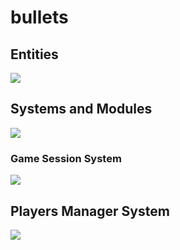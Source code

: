# bullets
## Entities
[![](https://mermaid.ink/img/pako:eNp9kk1qwzAQha9iZh33AKZ0kQSaQBcmTuhGm0EaO6b6MapEEkLuXtmqnSYW9UK8-Z54oxl8BW4EQQG1NCd-ROuyjx3TWfgO2yzP37JS4oVsRFEPeGW0s0bKhBXlKoQhd6M_lf9cmSJjh7ubiqg62zqKzr6VtDTnNEf-1VjjtZjZ717P2NKHB7gZjnrAh21Em3Iqk-__NFaK6AzyeahH43eEJJ4meHarDk96bD8UqSaPewtDp_CmHHPGrcRNzLayRoVNYu99QM-in73mL3_g_YQFKLIKWxF-umtPGLgjKWJQBCmoRi8dA6Zv4Sp6Z6qL5lA462kBvhPoaN1iY1FBUaP8ptsPcbzaAw?type=png)](https://mermaid.live/edit#pako:eNp9kk1qwzAQha9iZh33AKZ0kQSaQBcmTuhGm0EaO6b6MapEEkLuXtmqnSYW9UK8-Z54oxl8BW4EQQG1NCd-ROuyjx3TWfgO2yzP37JS4oVsRFEPeGW0s0bKhBXlKoQhd6M_lf9cmSJjh7ubiqg62zqKzr6VtDTnNEf-1VjjtZjZ717P2NKHB7gZjnrAh21Em3Iqk-__NFaK6AzyeahH43eEJJ4meHarDk96bD8UqSaPewtDp_CmHHPGrcRNzLayRoVNYu99QM-in73mL3_g_YQFKLIKWxF-umtPGLgjKWJQBCmoRi8dA6Zv4Sp6Z6qL5lA462kBvhPoaN1iY1FBUaP8ptsPcbzaAw)

## Systems and Modules
[![](https://mermaid.ink/img/pako:eNqNlGtrpDAUhv-K5PMo43StVpZCdzq9QAtStxQWvwRzZiYQkyFGWneY_77R7FAv0VYwxJwnJ-95E3NEuSCAYrRl4j3fY6mcp5eMO_p53WzSulRQOK577TyIUrWde1xACmVJBTdhG71mFLjhE4ZrkGfUwKMcLfkmJCPdnHbMJHzGHO8-8za4JeD8dD3XKqE71qZ9feyV83gOeTp2kyutoXwWpGIwBBpzkjdKdqAmgbsk7RMTIta6Yom7aUbIC3ACcq23CudKl_s1-5syKL_B_aoYAzVPpgdJFaRKSOiX0tm8FrRYNkSSfV3SfMN3lEPX-yH3kNziQu_pXK5PP8bnYsha6hwirWWDAzNS21_YxHvm2Wf8X_7bfKOFjGnT2us2p3ZGWs8CQ0_K6nhhSIugr8VYTJ_C22OG3_m42p6U5sbAjM1Kncgz16IF0v9ggSnRt-KxGcmQ2kMBGYp1l8AWV0xlKOMnjeJKibTmOYqVrGCBqgPBCm4p3klcoHiLWalHD5j_EaI4Q_oTxUf0gWLXD1beKoz8q2j1Y-VHYbBANYr9MPDCKFpGwdVFGJwW6G872_f8IAovw2VwsWxe__L0D5Sz6fI?type=png)](https://mermaid.live/edit#pako:eNqNlGtrpDAUhv-K5PMo43StVpZCdzq9QAtStxQWvwRzZiYQkyFGWneY_77R7FAv0VYwxJwnJ-95E3NEuSCAYrRl4j3fY6mcp5eMO_p53WzSulRQOK577TyIUrWde1xACmVJBTdhG71mFLjhE4ZrkGfUwKMcLfkmJCPdnHbMJHzGHO8-8za4JeD8dD3XKqE71qZ9feyV83gOeTp2kyutoXwWpGIwBBpzkjdKdqAmgbsk7RMTIta6Yom7aUbIC3ACcq23CudKl_s1-5syKL_B_aoYAzVPpgdJFaRKSOiX0tm8FrRYNkSSfV3SfMN3lEPX-yH3kNziQu_pXK5PP8bnYsha6hwirWWDAzNS21_YxHvm2Wf8X_7bfKOFjGnT2us2p3ZGWs8CQ0_K6nhhSIugr8VYTJ_C22OG3_m42p6U5sbAjM1Kncgz16IF0v9ggSnRt-KxGcmQ2kMBGYp1l8AWV0xlKOMnjeJKibTmOYqVrGCBqgPBCm4p3klcoHiLWalHD5j_EaI4Q_oTxUf0gWLXD1beKoz8q2j1Y-VHYbBANYr9MPDCKFpGwdVFGJwW6G872_f8IAovw2VwsWxe__L0D5Sz6fI)

### Game Session System
[![](https://mermaid.ink/img/pako:eNqNk1FvmzAQx7-KdU-plKQxTeKEh-2hzUOlVkJ4FWrGHqzgpJHArsB0Yy7fvcY2SVCnbTygv-9-_7sTPjTsZMYhhH0uf-5eWKnQt7tUIPNQZU5HcRiNeoUor6qjFFdXjniQLLOAFyiRZZ712bgWwmaNGGYiVld8NIpqVnEk9-ekb0w3WtuefUO0eeNCtS2aTL6gKGcNLx-ZYAde0qZSvPDjJMbXjeIKDkw2cgnT5NTkP-ioo-3Y_6I9_3lGN_tjrHXMWdZ4BHmmL-jsFxWtLe7aO9ug_d-bPUW3Wj-9ZkzxDN1KIfiuUw6vTKQWaljJONBkaqz3dBt9v76v0JaXsnd8TdMfnziHDYjTPfZrY1Fzq06Yb4Cc8mszWCafSTwc98J-_MFinSd16v15Q98d5y3J5mLfTgNf0oNStOOd40_v8wnGUPCyYMfM_Di6i6SgXnjBUwiNzPie1blKIRWtQVmtJG3EDkJV1nwMtb2RuyM7lKyAcM_yykRfmdhKWfSQOUKo4ReEOLiZBni9JjMyu8HBYgwNhBMyX0-XeDHHZL6azZerVTuG39aPpyuCF3iGyZIEAVmTRfsB8zs3_A?type=png)](https://mermaid.live/edit#pako:eNqNk1FvmzAQx7-KdU-plKQxTeKEh-2hzUOlVkJ4FWrGHqzgpJHArsB0Yy7fvcY2SVCnbTygv-9-_7sTPjTsZMYhhH0uf-5eWKnQt7tUIPNQZU5HcRiNeoUor6qjFFdXjniQLLOAFyiRZZ712bgWwmaNGGYiVld8NIpqVnEk9-ekb0w3WtuefUO0eeNCtS2aTL6gKGcNLx-ZYAde0qZSvPDjJMbXjeIKDkw2cgnT5NTkP-ioo-3Y_6I9_3lGN_tjrHXMWdZ4BHmmL-jsFxWtLe7aO9ug_d-bPUW3Wj-9ZkzxDN1KIfiuUw6vTKQWaljJONBkaqz3dBt9v76v0JaXsnd8TdMfnziHDYjTPfZrY1Fzq06Yb4Cc8mszWCafSTwc98J-_MFinSd16v15Q98d5y3J5mLfTgNf0oNStOOd40_v8wnGUPCyYMfM_Di6i6SgXnjBUwiNzPie1blKIRWtQVmtJG3EDkJV1nwMtb2RuyM7lKyAcM_yykRfmdhKWfSQOUKo4ReEOLiZBni9JjMyu8HBYgwNhBMyX0-XeDHHZL6azZerVTuG39aPpyuCF3iGyZIEAVmTRfsB8zs3_A)

## Players Manager System
[![](https://mermaid.ink/img/pako:eNqFVE2P2jAQ_SuWL73wHQIBVa0QoC4HaETCYbvZg5UYiDaxke3slrX477VjhwRK1RzyMfPezPPzOBLGNMFwCvcZ_YiPiAkQLiIC1PUD5TjAnKeUBGcucA7a7W8gCJZSBkIDbRIs3zERl4thhali1fAwlFKHwjR-qyB-hs6YNUA-96U00S8c-JQcKqi5q56g3dHA9daWWG9NJAxt5sl_6c4YBijLwKksxcERvWNwUuW-R9GrJT75hvCsGVH0vAy6ryYyzzBisywzQrQKbmv7d9yN4W5-XqlHHL_pZdJCGGwzYjCLbfjSXVDMASsI0GGbrsUpiBWnwTfiFimPKSFY-HZtN8quxI0hamURubNKuWxeVhvl1YoDgj-sVVqC7ayTN539uamjEraHgdSrnyVJ7dkdeFfR_flD8FWjlFuMkrMdDrBGBB3U085WOSZ_DaQlq-EBfkoOYE-Z5XNLaY5apaMaNTDXhsYCJ_8Gm2JzWhBRQnaavjslSLFqfoUDBvgfzfU5UZuvdWsnwFflzoM5um63nrKCMVXZqteRFa8tr5BloftxsbvC61aPNq2RfnAYmify9l5_wRbMMctRmqhfitSRCIojznEEp-o1wXtUZCKCEbkoKCoEDc4khlPBCtyCRWnsIkUHhvIqeELkF6XNTziV8Dectp1xxx0OHM-b9Ee9vjsauC14VvHJoNfxhmPPmTiuOxx53qUFP8sSg05v6PYHw7HjjD235_Xdyx-7xIwU?type=png)](https://mermaid.live/edit#pako:eNqFVE2P2jAQ_SuWL73wHQIBVa0QoC4HaETCYbvZg5UYiDaxke3slrX477VjhwRK1RzyMfPezPPzOBLGNMFwCvcZ_YiPiAkQLiIC1PUD5TjAnKeUBGcucA7a7W8gCJZSBkIDbRIs3zERl4thhali1fAwlFKHwjR-qyB-hs6YNUA-96U00S8c-JQcKqi5q56g3dHA9daWWG9NJAxt5sl_6c4YBijLwKksxcERvWNwUuW-R9GrJT75hvCsGVH0vAy6ryYyzzBisywzQrQKbmv7d9yN4W5-XqlHHL_pZdJCGGwzYjCLbfjSXVDMASsI0GGbrsUpiBWnwTfiFimPKSFY-HZtN8quxI0hamURubNKuWxeVhvl1YoDgj-sVVqC7ayTN539uamjEraHgdSrnyVJ7dkdeFfR_flD8FWjlFuMkrMdDrBGBB3U085WOSZ_DaQlq-EBfkoOYE-Z5XNLaY5apaMaNTDXhsYCJ_8Gm2JzWhBRQnaavjslSLFqfoUDBvgfzfU5UZuvdWsnwFflzoM5um63nrKCMVXZqteRFa8tr5BloftxsbvC61aPNq2RfnAYmify9l5_wRbMMctRmqhfitSRCIojznEEp-o1wXtUZCKCEbkoKCoEDc4khlPBCtyCRWnsIkUHhvIqeELkF6XNTziV8Dectp1xxx0OHM-b9Ee9vjsauC14VvHJoNfxhmPPmTiuOxx53qUFP8sSg05v6PYHw7HjjD235_Xdyx-7xIwU)
